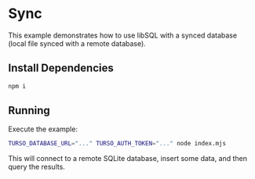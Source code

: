 # Sync

This example demonstrates how to use libSQL with a synced database (local file synced with a remote database).

## Install Dependencies

```bash
npm i
```

## Running

Execute the example:

```bash
TURSO_DATABASE_URL="..." TURSO_AUTH_TOKEN="..." node index.mjs
```

This will connect to a remote SQLite database, insert some data, and then query the results.
